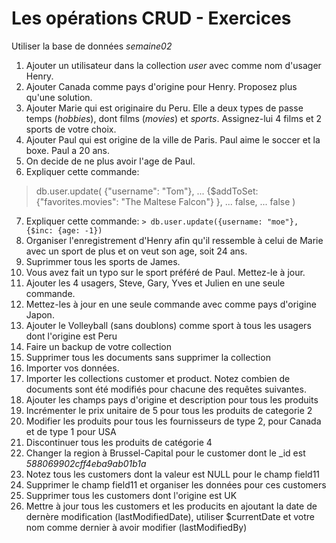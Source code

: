 # Les opérations CRUD - Exercices

Utiliser la base de données *semaine02*

1. Ajouter un utilisateur dans la collection *user* avec comme nom d'usager Henry.
2. Ajouter Canada comme pays d'origine pour Henry. Proposez plus qu'une solution.
3. Ajouter Marie qui est originaire du Peru. Elle a deux types de passe temps (*hobbies*), dont films (*movies*) et *sports*. Assignez-lui 4 films et 2 sports de votre choix.
4. Ajouter Paul qui est origine de la ville de Paris. Paul aime le soccer et la boxe. Paul a 20 ans.
5. On decide de ne plus avoir l'age de Paul.
6. Expliquer cette commande:
> db.user.update( {"username": "Tom"},
... {$addToSet: {"favorites.movies": "The Maltese Falcon"} },
... false,
... false )

7. Expliquer cette commande: ```> db.user.update({username: "moe"}, {$inc: {age: -1})```
8. Organiser l'enregistrement d'Henry afin qu'il ressemble à celui de Marie avec un sport de plus et on veut son age, soit 24 ans.
9. Suprimmer tous les sports de James.
10. Vous avez fait un typo sur le sport préféré de Paul. Mettez-le à jour.
11. Ajouter les 4 usagers, Steve, Gary, Yves et Julien en une seule commande.
12. Mettez-les à jour en une seule commande avec comme pays d'origine Japon.
13. Ajouter le Volleyball (sans doublons) comme sport à tous les usagers dont l'origine est Peru
14. Faire un backup de votre collection
15. Supprimer tous les documents sans supprimer la collection
16. Importer vos données.
17. Importer les collections customer et product. Notez combien de documents sont été modifiés pour chacune des requêtes suivantes.
18. Ajouter les champs pays d'origine et description pour tous les produits
19. Incrémenter le prix unitaire de 5 pour tous les produits de categorie 2
20. Modifier les produits pour tous les fournisseurs de type 2, pour Canada et de type 1 pour USA
21. Discontinuer tous les produits de catégorie 4
22. Changer la region à Brussel-Capital pour le customer dont le _id est *588069902cff4eba9ab01b1a*
23. Notez tous les customers dont la valeur est NULL pour le champ field11
24. Supprimer le champ field11 et organiser les données pour ces customers
25. Supprimer tous les customers dont l'origine est UK
26. Mettre à jour tous les customers et les producits en ajoutant la date de dernère modification (lastModifiedDate), utiliser $currentDate et votre nom comme dernier à avoir modifier (lastModifiedBy)
